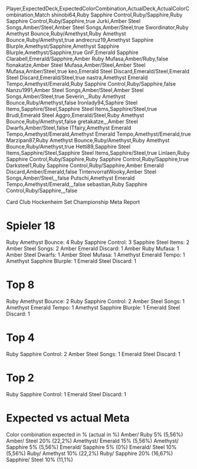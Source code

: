 Player,ExpectedDeck,ExpectedColorCombination,ActualDeck,ActualColorCombination,Match
shinobi64,Ruby Sapphire Control,Ruby/Sapphire,Ruby Sapphire Control,Ruby/Sapphire,true
Jurki,Amber Steel Songs,Amber/Steel,Amber Steel Songs,Amber/Steel,true
Swordinator,Ruby Amethyst Bounce,Ruby/Amethyst,Ruby Amethyst Bounce,Ruby/Amethyst,true
andrecruz19,Amethyst Sapphire Blurple,Amethyst/Sapphire,Amethyst Sapphire Blurple,Amethyst/Sapphire,true
GnF,Emerald Sapphire Clarabell,Emerald/Sapphire,Amber Ruby Mufasa,Amber/Ruby,false
fionakatze,Amber Steel Mufasa,Amber/Steel,Amber Steel Mufasa,Amber/Steel,true
keo,Emerald Steel Discard,Emerald/Steel,Emerald Steel Discard,Emerald/Steel,true
nastra,Amethyst Emerald Tempo,Amethyst/Emerald,Ruby Sapphire Control,Ruby/Sapphire,false
Nanzu1991,Amber Steel Songs,Amber/Steel,Amber Steel Songs,Amber/Steel,true
Severin,,,Ruby Amethyst Bounce,Ruby/Amethyst,false
Ironlady94,Saphire Steel Items,Sapphire/Steel,Sapphire Steel Items,Sapphire/Steel,true
Brudi,Emerald Steel Aggro,Emerald/Steel,Ruby Amethyst Bounce,Ruby/Amethyst,false
gretakatze,,,Amber Steel Dwarfs,Amber/Steel,false
ITfairy,Amethyst Emerald Tempo,Amethyst/Emerald,Amethyst Emerald Tempo,Amethyst/Emerald,true
Marzipan87,Ruby Amethyst Bounce,Ruby/Amethyst,Ruby Amethyst Bounce,Ruby/Amethyst,true
Hetti89,Sapphire Steel Items,Sapphire/Steel,Sapphire Steel Items,Sapphire/Steel,true
Linlaen,Ruby Sapphire Control,Ruby/Sapphire,Ruby Sapphire Control,Ruby/Sapphire,true
Darksteel1,Ruby Sapphire Control,Ruby/Sapphire,Amber Emerald Discard,Amber/Emerald,false
TintenvorratWooky,Amber Steel Songs,Amber/Steel,,,false
Putschi,Amethyst Emerald Tempo,Amethyst/Emerald,,,false
sebastian,Ruby Sapphire Control,Ruby/Sapphire,,,false


Card Club Hockenheim Set Championship Meta Report

# Spieler 18

Ruby Amethyst Bounce: 4
Ruby Sapphire Control: 3
Sapphire Steel Items: 2
Amber Steel Songs: 2
Amber Emerald Discard: 1
Amber Ruby Mufasa: 1
Amber Steel Dwarfs: 1
Amber Steel Mufasa: 1
Amethyst Emerald Tempo: 1
Amethyst Sapphire Blurple: 1
Emerald Steel Discard: 1

# Top 8

Ruby Amethyst Bounce: 2
Ruby Sapphire Control: 2
Amber Steel Songs: 1
Amethyst Emerald Tempo: 1
Amethyst Sapphire Blurple: 1
Emerald Steel Discard: 1

# Top 4

Ruby Sapphire Control: 2
Amber Steel Songs: 1
Emerald Steel Discard: 1

# Top 2

Ruby Sapphire Control: 1
Emerald Steel Discard: 1


# Expected vs actual Meta
Color combination expected in % (actual in %)
Amber/ Ruby 5% (5,56%)
Amber/ Steel 20% (22,2%)
Amethyst/ Emerald 15% (5,56%)
Amethyst/ Sapphire 5% (5,56%)
Emerald/ Sapphire 5% (0%)
Emerald/ Steel 10% (5,56%)
Ruby/ Amethyst 10% (22,2%)
Ruby/ Sapphire 20% (16,67%)
Sapphire/ Steel 10% (11,1%)
